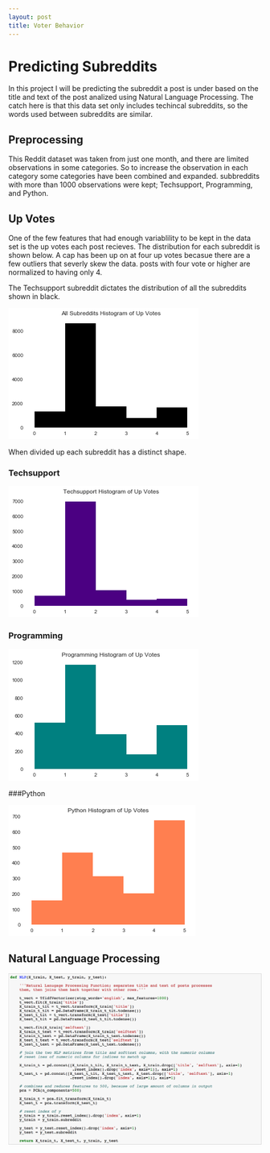 ```yaml
---
layout: post
title: Voter Behavior
---
```


# Predicting Subreddits 

In this project I will be predicting the subreddit a post is under based on the title and text of the post analized using Natural Language Processing. The catch here is that this data set only includes techincal subreddits, so the words used between subreddits are similar. 

## Preprocessing
This Reddit dataset was taken from just one month, and there are limited observations in some categories. So to increase the observation in each category some categories have been combined and expanded. subbreddits with more than 1000 observations were kept; Techsupport, Programming, and Python.

## Up Votes 

One of the few features that had enough variablility to be kept in the data set is the up votes each post recieves. The distribution for each subreddit is shown below. A cap has been up on at four up votes becasue there are a few outliers that severly skew the data. posts with four vote or higher are normalized to having only 4. 

The Techsupport subreddit dictates the distribution of all the subreddits shown in black.

![an image alt text](/images/Reddit_images/All_Hist.png "All Subreddits Up Votes Histogram")

When divided up each subreddit has a distinct shape. 

### Techsupport

![an image alt text](/images/Reddit_images/Tech_Hist.png "Techsupport Up Votes Histogram")

### Programming

![an image alt text](/images/Reddit_images/Pro_Hist.png "Programming Up Votes Histogram")

###Python

![an image alt text](/images/Reddit_images/Py_Hist.png "Python Up Votes Histogram")


## Natural Language Processing


![an image alt text](/images/Reddit_images/NLP_function.png "NLP Function")

